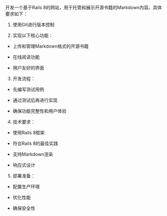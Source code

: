 开发一个基于Rails 8的网站，用于托管和展示开源书籍的Markdown内容。具体要求如下：

1. 使用Git进行版本控制

2. 实现以下核心功能：

- 上传和管理Markdown格式的开源书籍

- 在线阅读功能

- 用户友好的界面

3. 开发流程：

- 先编写测试用例

- 通过测试后再进行实现

- 确保功能完整性和用户体验

4. 技术要求：

- 使用Rails 8框架

- 符合Rails 8的最佳实践

- 支持Markdown渲染

- 响应式设计

5. 部署准备：

- 配置生产环境

- 优化性能

- 确保安全性